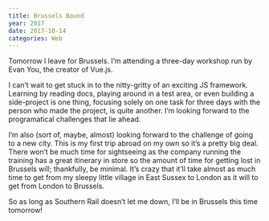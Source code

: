 ```yaml
---
title: Brussels Bound
year: 2017
date: 2017-10-14
categories: Web
---
```


Tomorrow I leave for Brussels. I’m attending a three-day workshop run by Evan You, the creator of Vue.js.

I can’t wait to get stuck in to the nitty-gritty of an exciting JS framework. Learning by reading docs, playing around in a test area, or even building a side-project is one thing, focusing solely on one task for three days with the person who made the project, is quite another. I’m looking forward to the programatical challenges that lie ahead.

I’m also (sort of, maybe, almost) looking forward to the challenge of going to a new city. This is my first trip abroad on my own so it’s a pretty big deal. There won’t be much time for sightseeing as the company running the training has a great itinerary in store so the amount of time for getting lost in Brussels will; thankfully, be minimal. It’s crazy that it’ll take almost as much time to get from my sleepy little village in East Sussex to London as it will to get from London to Brussels.

So as long as Southern Rail doesn’t let me down, I’ll be in Brussels this time tomorrow!
